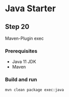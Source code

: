 # Java Starter #

## Step 20

Maven-Plugin exec

### Prerequisites
- Java 11 JDK
- Maven

### Build and run

```shell
mvn clean package exec:java
```
